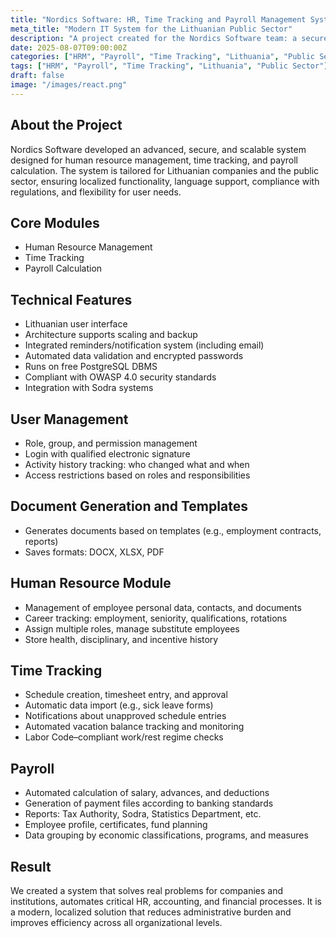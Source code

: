 ```yaml
---
title: "Nordics Software: HR, Time Tracking and Payroll Management System"
meta_title: "Modern IT System for the Lithuanian Public Sector"
description: "A project created for the Nordics Software team: a secure, scalable HR management system with payroll and time tracking."
date: 2025-08-07T09:00:00Z
categories: ["HRM", "Payroll", "Time Tracking", "Lithuania", "Public Sector"]
tags: ["HRM", "Payroll", "Time Tracking", "Lithuania", "Public Sector"]
draft: false
image: "/images/react.png"
---
```


## About the Project

Nordics Software developed an advanced, secure, and scalable system designed for human resource management, time tracking, and payroll calculation. The system is tailored for Lithuanian companies and the public sector, ensuring localized functionality, language support, compliance with regulations, and flexibility for user needs.

## Core Modules

- Human Resource Management
- Time Tracking
- Payroll Calculation

## Technical Features

- Lithuanian user interface
- Architecture supports scaling and backup
- Integrated reminders/notification system (including email)
- Automated data validation and encrypted passwords
- Runs on free PostgreSQL DBMS
- Compliant with OWASP 4.0 security standards
- Integration with Sodra systems

## User Management

- Role, group, and permission management
- Login with qualified electronic signature
- Activity history tracking: who changed what and when
- Access restrictions based on roles and responsibilities

## Document Generation and Templates

- Generates documents based on templates (e.g., employment contracts, reports)
- Saves formats: DOCX, XLSX, PDF

## Human Resource Module

- Management of employee personal data, contacts, and documents
- Career tracking: employment, seniority, qualifications, rotations
- Assign multiple roles, manage substitute employees
- Store health, disciplinary, and incentive history

## Time Tracking

- Schedule creation, timesheet entry, and approval
- Automatic data import (e.g., sick leave forms)
- Notifications about unapproved schedule entries
- Automated vacation balance tracking and monitoring
- Labor Code–compliant work/rest regime checks

## Payroll

- Automated calculation of salary, advances, and deductions
- Generation of payment files according to banking standards
- Reports: Tax Authority, Sodra, Statistics Department, etc.
- Employee profile, certificates, fund planning
- Data grouping by economic classifications, programs, and measures

## Result

We created a system that solves real problems for companies and institutions, automates critical HR, accounting, and financial processes. It is a modern, localized solution that reduces administrative burden and improves efficiency across all organizational levels.
